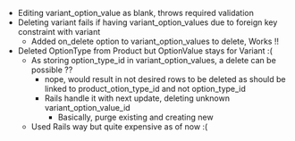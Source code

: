 - Editing variant_option_value as blank, throws required validation
- Deleting variant fails if having variant_option_values due to foreign key constraint with variant
  - Added on_delete option to variant_option_values to delete, Works !!
- Deleted OptionType from Product but OptionValue stays for Variant :(
  - As storing option_type_id in variant_option_values, a delete can be possible ??
    - nope, would result in not desired rows to be deleted as should be linked to product_otion_type_id and not option_type_id
    - Rails handle it with next update, deleting unknown variant_option_value_id
      - Basically, purge existing and creating new
  - Used Rails way but quite expensive as of now :(
